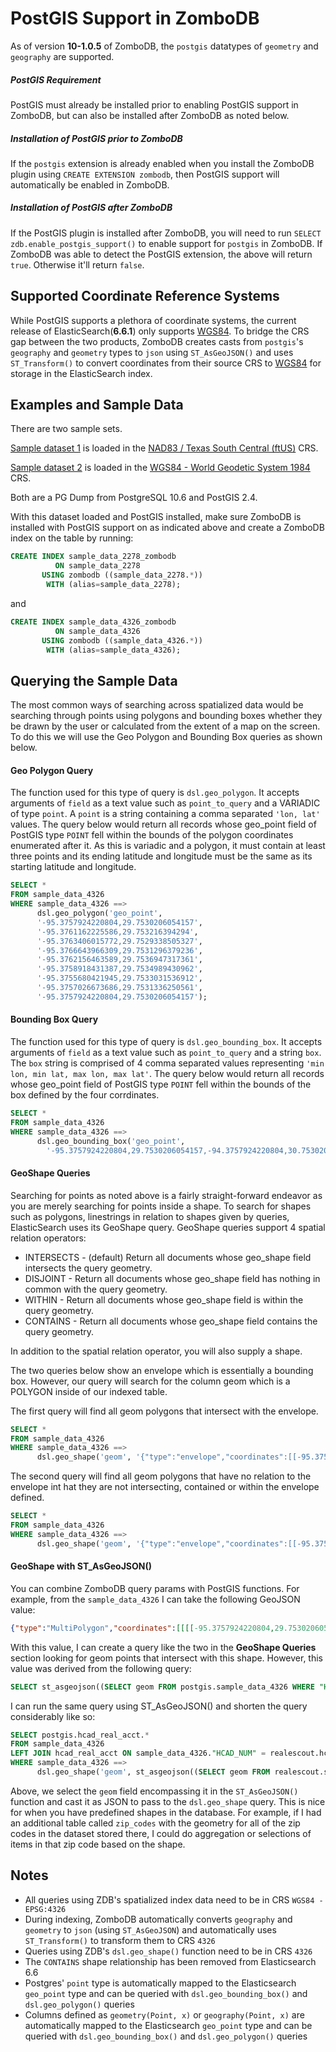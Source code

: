 # PostGIS Support in ZomboDB

As of version **10-1.0.5** of ZomboDB, the `postgis` datatypes of `geometry` and `geography` are supported.

##### PostGIS Requirement

PostGIS must already be installed prior to enabling PostGIS support in ZomboDB, but can also be installed after ZomboDB
as noted below.

##### Installation of PostGIS prior to ZomboDB

If the `postgis` extension is already enabled when you install the ZomboDB plugin using `CREATE EXTENSION zombodb`, then
PostGIS support will automatically be enabled in ZomboDB.

##### Installation of PostGIS after ZomboDB

If the PostGIS plugin is installed after ZomboDB, you will need to run `SELECT zdb.enable_postgis_support()` to enable
support for `postgis` in ZomboDB. If ZomboDB was able to detect the PostGIS extension, the above will return `true`.
Otherwise it'll return `false`.

## Supported Coordinate Reference Systems

While PostGIS supports a plethora of coordinate systems, the current release of ElasticSearch(**6.6.1**) only supports
[WGS84](https://epsg.io/4326). To bridge the CRS gap between the two products, ZomboDB creates casts from `postgis`'s
`geography` and `geometry` types to `json` using `ST_AsGeoJSON()` and uses `ST_Transform()` to convert coordinates from
their source CRS to [WGS84](https://epsg.io/4326) for storage in the ElasticSearch index.

## Examples and Sample Data

There are two sample sets.

[Sample dataset 1](https://github.com/zombodb/zombodb/files/2948109/sample_data_2278.zip) is loaded in the
[NAD83 / Texas South Central (ftUS)](https://epsg.io/2278) CRS.

[Sample dataset 2](https://github.com/zombodb/zombodb/files/3027737/sample_data_4326.zip) is loaded in the
[WGS84 - World Geodetic System 1984](https://epsg.io/4326) CRS.

Both are a PG Dump from PostgreSQL 10.6 and PostGIS 2.4.

With this dataset loaded and PostGIS installed, make sure ZomboDB is installed with PostGIS support on as indicated
above and create a ZomboDB index on the table by running:

```sql
CREATE INDEX sample_data_2278_zombodb
          ON sample_data_2278
       USING zombodb ((sample_data_2278.*))
        WITH (alias=sample_data_2278);
```

and

```sql
CREATE INDEX sample_data_4326_zombodb
          ON sample_data_4326
       USING zombodb ((sample_data_4326.*))
        WITH (alias=sample_data_4326);
```

## Querying the Sample Data

The most common ways of searching across spatialized data would be searching through points using polygons and bounding
boxes whether they be drawn by the user or calculated from the extent of a map on the screen. To do this we will use the
Geo Polygon and Bounding Box queries as shown below.

#### Geo Polygon Query

The function used for this type of query is `dsl.geo_polygon`. It accepts arguments of `field` as a text value such as
`point_to_query` and a VARIADIC of type `point`. A `point` is a string containing a comma separated `'lon, lat'` values.
The query below would return all records whose geo_point field of PostGIS type `POINT` fell within the bounds of the
polygon coordinates enumerated after it. As this is variadic and a polygon, it must contain at least three points and
its ending latitude and longitude must be the same as its starting latitude and longitude.

```sql
SELECT * 
FROM sample_data_4326
WHERE sample_data_4326 ==> 
      dsl.geo_polygon('geo_point', 
      '-95.3757924220804,29.7530206054157', 
      '-95.3761162225586,29.753216394294', 
      '-95.3763406015772,29.7529338505327', 
      '-95.3766643966309,29.7531296379236', 
      '-95.3762156463589,29.7536947317361', 
      '-95.3758918431387,29.7534989430962', 
      '-95.3755680421945,29.7533031536912', 
      '-95.3757026673686,29.7531336250561', 
      '-95.3757924220804,29.7530206054157');
```

#### Bounding Box Query

The function used for this type of query is `dsl.geo_bounding_box`. It accepts arguments of `field` as a text value such
as `point_to_query` and a string `box`. The `box` string is comprised of 4 comma separated values representing
`'min lon, min lat, max lon, max lat'`. The query below would return all records whose geo_point field of PostGIS type
`POINT` fell within the bounds of the box defined by the four corrdinates.

```sql
SELECT *
FROM sample_data_4326
WHERE sample_data_4326 ==>
      dsl.geo_bounding_box('geo_point',
        '-95.3757924220804,29.7530206054157,-94.3757924220804,30.7530206054157');
```

#### GeoShape Queries

Searching for points as noted above is a fairly straight-forward endeavor as you are merely searching for points inside
a shape. To search for shapes such as polygons, linestrings in relation to shapes given by queries, ElasticSearch uses
its GeoShape query. GeoShape queries support 4 spatial relation operators:

- INTERSECTS - (default) Return all documents whose geo_shape field intersects the query geometry.
- DISJOINT - Return all documents whose geo_shape field has nothing in common with the query geometry.
- WITHIN - Return all documents whose geo_shape field is within the query geometry.
- CONTAINS - Return all documents whose geo_shape field contains the query geometry.

In addition to the spatial relation operator, you will also supply a shape.

The two queries below show an envelope which is essentially a bounding box. However, our query will search for the
column geom which is a POLYGON inside of our indexed table.

The first query will find all geom polygons that intersect with the envelope.

```sql
SELECT *
FROM sample_data_4326
WHERE sample_data_4326 ==>
      dsl.geo_shape('geom', '{"type":"envelope","coordinates":[[-95.3757924220804,29.7530206054157],[-95.3761162225586,29.753216394294]]}','INTERSECTS');
```

The second query will find all geom polygons that have no relation to the envelope int hat they are not intersecting,
contained or within the envelope defined.

```sql
SELECT *
FROM sample_data_4326
WHERE sample_data_4326 ==>
      dsl.geo_shape('geom', '{"type":"envelope","coordinates":[[-95.3757924220804,29.7530206054157],[-95.3761162225586,29.753216394294]]}','DISJOINT');
```

#### GeoShape with ST_AsGeoJSON()

You can combine ZomboDB query params with PostGIS functions. For example, from the `sample_data_4326` I can take the
following GeoJSON value:

```json
{"type":"MultiPolygon","coordinates":[[[[-95.3757924220804,29.7530206054157],[-95.3761162225586,29.753216394294],[-95.3763406015772,29.7529338505327],[-95.3766643966309,29.7531296379236],[-95.3762156463589,29.7536947317361],[-95.3758918431387,29.7534989430962],[-95.3755680421945,29.7533031536912],[-95.3757026673686,29.7531336250561],[-95.3757924220804,29.7530206054157]]]]}
```

With this value, I can create a query like the two in the **GeoShape Queries** section looking for geom points that
intersect with this shape. However, this value was derived from the following query:

```sql
SELECT st_asgeojson((SELECT geom FROM postgis.sample_data_4326 WHERE "HCAD_NUM" = '1292500000054'))::json;
```

I can run the same query using ST_AsGeoJSON() and shorten the query considerably like so:

```sql
SELECT postgis.hcad_real_acct.*
FROM sample_data_4326
LEFT JOIN hcad_real_acct ON sample_data_4326."HCAD_NUM" = realescout.hcad_real_acct.account
WHERE sample_data_4326 ==>
      dsl.geo_shape('geom', st_asgeojson((SELECT geom FROM realescout.sample_data_4326 WHERE "HCAD_NUM" = '1292500000054'))::json,'INTERSECTS');
```

Above, we select the `geom` field encompassing it in the `ST_AsGeoJSON()` function and cast it as JSON to pass to the
`dsl.geo_shape` query. This is nice for when you have predefined shapes in the database. For example, if I had an
additional table called `zip_codes` with the geometry for all of the zip codes in the dataset stored there, I could do
aggregation or selections of items in that zip code based on the shape.

## Notes

- All queries using ZDB's spatialized index data need to be in CRS `WGS84 - EPSG:4326`
- During indexing, ZomboDB automatically converts `geography` and `geometry` to `json` (using `ST_AsGeoJSON`) and
  automatically uses `ST_Transform()` to transform them to CRS `4326`
- Queries using ZDB's `dsl.geo_shape()` function need to be in CRS `4326`
- The `CONTAINS` shape relationship has been removed from Elasticsearch 6.6
- Postgres' `point` type is automatically mapped to the Elasticsearch `geo_point` type and can be queried with
  `dsl.geo_bounding_box()` and `dsl.geo_polygon()` queries
- Columns defined as `geometry(Point, x)` or `geography(Point, x)` are automatically mapped to the Elasticsearch
  `geo_point` type and can be queried with `dsl.geo_bounding_box()` and `dsl.geo_polygon()` queries
